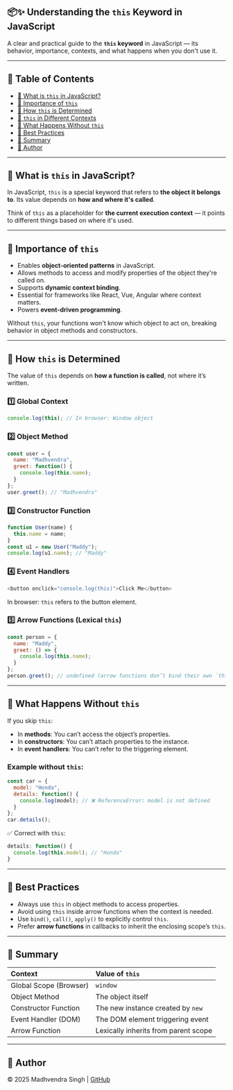 ## 📦✨ Understanding the `this` Keyword in JavaScript

A clear and practical guide to the **`this` keyword** in JavaScript — its behavior, importance, contexts, and what happens when you don't use it.

---

## 📑 Table of Contents

* [📌 What is `this` in JavaScript?](#-what-is-this-in-javascript)
* [📌 Importance of `this`](#-importance-of-this)
* [📌 How `this` is Determined](#-how-this-is-determined)
* [📌 `this` in Different Contexts](#-this-in-different-contexts)
* [📌 What Happens Without `this`](#-what-happens-without-this)
* [📌 Best Practices](#-best-practices)
* [📌 Summary](#-summary)
* [📌 Author](#-author)

---

## 📌 What is `this` in JavaScript?

In JavaScript, `this` is a special keyword that refers to **the object it belongs to**. Its value depends on **how and where it's called**.

Think of `this` as a placeholder for **the current execution context** — it points to different things based on where it's used.

---

## 📌 Importance of `this`

* Enables **object-oriented patterns** in JavaScript.
* Allows methods to access and modify properties of the object they're called on.
* Supports **dynamic context binding**.
* Essential for frameworks like React, Vue, Angular where context matters.
* Powers **event-driven programming**.

Without `this`, your functions won't know which object to act on, breaking behavior in object methods and constructors.

---

## 📌 How `this` is Determined

The value of `this` depends on **how a function is called**, not where it’s written.

### 1️⃣ Global Context

```javascript
console.log(this); // In browser: Window object
```

### 2️⃣ Object Method

```javascript
const user = {
  name: "Madhvendra",
  greet: function() {
    console.log(this.name);
  }
};
user.greet(); // "Madhvendra"
```

### 3️⃣ Constructor Function

```javascript
function User(name) {
  this.name = name;
}
const u1 = new User("Maddy");
console.log(u1.name); // "Maddy"
```

### 4️⃣ Event Handlers

```javascript
<button onclick="console.log(this)">Click Me</button>
```

In browser: `this` refers to the button element.

### 5️⃣ Arrow Functions (Lexical `this`)

```javascript
const person = {
  name: "Maddy",
  greet: () => {
    console.log(this.name);
  }
};
person.greet(); // undefined (arrow functions don’t bind their own `this`)
```

---

## 📌 What Happens Without `this`

If you skip `this`:

* In **methods**: You can’t access the object’s properties.
* In **constructors**: You can’t attach properties to the instance.
* In **event handlers**: You can’t refer to the triggering element.

### Example without `this`:

```javascript
const car = {
  model: "Honda",
  details: function() {
    console.log(model); // ❌ ReferenceError: model is not defined
  }
};
car.details();
```

✅ Correct with `this`:

```javascript
details: function() {
  console.log(this.model); // "Honda"
}
```

---

## 📌 Best Practices

* Always use `this` in object methods to access properties.
* Avoid using `this` inside arrow functions when the context is needed.
* Use `bind()`, `call()`, `apply()` to explicitly control `this`.
* Prefer **arrow functions** in callbacks to inherit the enclosing scope’s `this`.

---

## 📌 Summary

| Context                | Value of `this`                      |
| :--------------------- | :----------------------------------- |
| Global Scope (Browser) | `window`                             |
| Object Method          | The object itself                    |
| Constructor Function   | The new instance created by `new`    |
| Event Handler (DOM)    | The DOM element triggering event     |
| Arrow Function         | Lexically inherits from parent scope |

---

## 📌 Author

© 2025 Madhvendra Singh | [GitHub](https://github.com/madhvendrasingh007)
